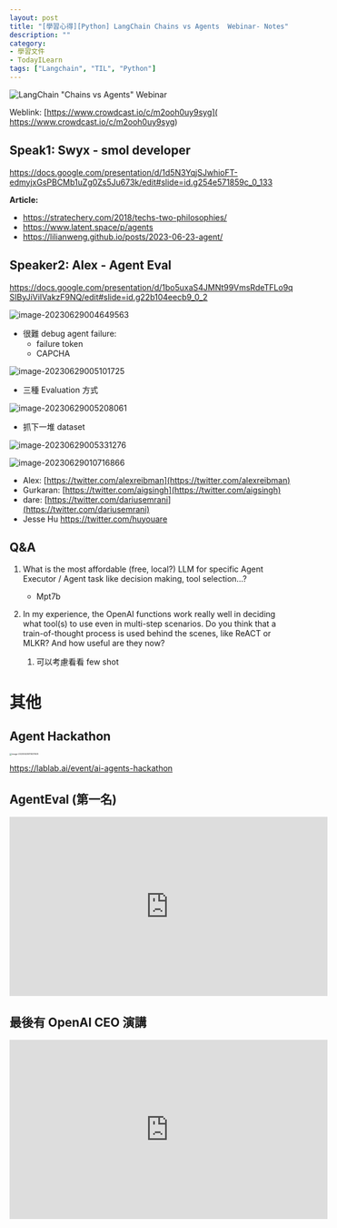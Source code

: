 ```yaml
---
layout: post
title: "[學習心得][Python] LangChain Chains vs Agents  Webinar- Notes"
description: ""
category: 
- 學習文件
- TodayILearn
tags: ["Langchain", "TIL", "Python"]
---
```


![LangChain "Chains vs Agents" Webinar](../images/2022/NrAGGub0.jpeg)

Weblink: [https://www.crowdcast.io/c/m2ooh0uy9syg]( https://www.crowdcast.io/c/m2ooh0uy9syg)

## Speak1: Swyx - smol developer

https://docs.google.com/presentation/d/1d5N3YqjSJwhioFT-edmyjxGsPBCMb1uZg0Zs5Ju673k/edit#slide=id.g254e571859c_0_133

**Article:**

- https://stratechery.com/2018/techs-two-philosophies/
- https://www.latent.space/p/agents
- https://lilianweng.github.io/posts/2023-06-23-agent/



## Speaker2:  Alex - Agent Eval

https://docs.google.com/presentation/d/1bo5uxaS4JMNt99VmsRdeTFLo9qSIByJiViIVakzF9NQ/edit#slide=id.g22b104eecb9_0_2

![image-20230629004649563](../images/2022/image-20230629004649563.png)



- 很難 debug agent failure:
  - failure token
  - CAPCHA 

![image-20230629005101725](../images/2022/image-20230629005101725.png)

- 三種 Evaluation 方式

![image-20230629005208061](../images/2022/image-20230629005208061.png)

- 抓下一堆 dataset

![image-20230629005331276](../images/2022/image-20230629005331276.png)





![image-20230629010716866](../images/2022/image-20230629010716866.png)

- Alex: [https://twitter.com/alexreibman](https://twitter.com/alexreibman)
- Gurkaran: [https://twitter.com/aigsingh](https://twitter.com/aigsingh)
- dare: [https://twitter.com/dariusemrani](https://twitter.com/dariusemrani)
- Jesse Hu <https://twitter.com/huyouare>



## Q&A

1. What is the most affordable (free, local?) LLM for specific Agent Executor / 
   Agent task like decision making, tool selection...?
   - Mpt7b

2. In my experience, the OpenAI functions work really well in deciding what tool(s) to use even in multi-step scenarios. Do you think that a train-of-thought process is used behind the scenes, like ReACT or MLKR? And how useful are they now?
   1. 可以考慮看看 few shot



# 其他

## Agent Hackathon

<img src="../images/2022/image-20230629011637608.png" alt="image-20230629011637608" style="zoom:25%;" />

https://lablab.ai/event/ai-agents-hackathon



## AgentEval  (第一名)

<iframe width="560" height="315" src="https://www.youtube.com/embed/sjEMBY3Ngbk" title="YouTube video player" frameborder="0" allow="accelerometer; autoplay; clipboard-write; encrypted-media; gyroscope; picture-in-picture; web-share" allowfullscreen></iframe>



## 最後有 OpenAI CEO 演講

<iframe width="560" height="315" src="https://www.youtube.com/embed/tGe6syxT4C4" title="YouTube video player" frameborder="0" allow="accelerometer; autoplay; clipboard-write; encrypted-media; gyroscope; picture-in-picture; web-share" allowfullscreen></iframe>

